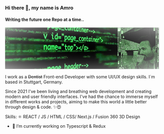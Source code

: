 ### Hi there 👋, my name is Amro
#### Writing the future one Repo at a time..
![poster](Matrix-code.png)


I work as a ~~Dentist~~ Front-end Developer with some UI/UX design skills. I´m based in Stuttgart, Germany.

Since 2021 I've been living and breathing web development and creating modern and user friendly interfaces. I've had the chance to immerse myself in different works and projects, aiming to make this world a little better through design & code. ✨😍


Skills: ⚛️ REACT / JS / HTML / CSS/ Next.js / Fusion 360 3D Design


- 🔭 I’m currently working on Typescript & Redux




